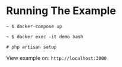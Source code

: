 # Running The Example
`~ $ docker-compose up`

`~ $ docker exec -it demo bash`

`# php artisan setup`

View example on:
`http://localhost:3000`